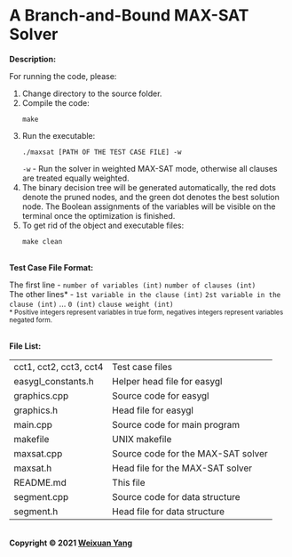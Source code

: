 # A Branch-and-Bound MAX-SAT Solver
<b>Description:</b><br>

For running the code, please:
1) Change directory to the source folder.
2) Compile the code:
    ```
    make
    ```
3) Run the executable:
    ```
    ./maxsat [PATH OF THE TEST CASE FILE] -w
    ```
    `-w` - Run the solver in weighted MAX-SAT mode, otherwise all clauses are treated equally weighted.
4) The binary decision tree will be generated automatically, the red dots denote the pruned nodes, and the green dot denotes the best solution node. The Boolean assignments of the variables will be visible on the terminal once the optimization is finished.
5) To get rid of the object and executable files:
    ```
    make clean
    ```
<br><b>Test Case File Format:</b><br>

The first line - `number of variables (int)` `number of clauses (int)` <br>
The other lines\* - `1st variable in the clause (int)` `2st variable in the clause (int)` ... `0 (int)` `clause weight (int)` <br>
<sub>\* Positive integers represent variables in true form, negatives integers represent variables negated form.</sub>

<br><b>File List:</b><br>

<table border="0">
    <tr>
        <td>cct1, cct2, cct3, cct4</td>
        <td>Test case files</td>
    </tr>
    <tr>
        <td>easygl_constants.h</td>
        <td>Helper head file for easygl</td>
    </tr>
    <tr>
        <td>graphics.cpp</td>
        <td>Source code for easygl</td>
    </tr>
    <tr>
        <td>graphics.h</td>
        <td>Head file for easygl</td>
    </tr>
    <tr>
        <td>main.cpp</td>
        <td>Source code for main program</td>
    </tr>
    <tr>
        <td>makefile</td>
        <td>UNIX makefile</td>
    </tr>
    <tr>
        <td>maxsat.cpp</td>
        <td>Source code for the MAX-SAT solver</td>
    </tr>
    <tr>
        <td>maxsat.h</td>
        <td>Head file for the MAX-SAT solver</td>
    </tr>
    <tr>
        <td>README.md</td>
        <td>This file</td>
    </tr>
    <tr>
        <td>segment.cpp</td>
        <td>Source code for data structure</td>
    </tr>
    <tr>
        <td>segment.h</td>
        <td>Head file for data structure</td>
    </tr>
</table>


<br><b>Copyright © 2021 [Weixuan Yang](https://www.linkedin.com/in/weixuanyang/)</b>
